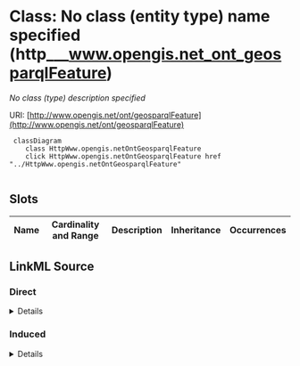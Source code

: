 

# Class: No class (entity type) name specified (http___www.opengis.net_ont_geosparqlFeature)


_No class (type) description specified_







URI: [http://www.opengis.net/ont/geosparqlFeature](http://www.opengis.net/ont/geosparqlFeature)






```mermaid
 classDiagram
    class HttpWww.opengis.netOntGeosparqlFeature
    click HttpWww.opengis.netOntGeosparqlFeature href "../HttpWww.opengis.netOntGeosparqlFeature"
      
```




<!-- no inheritance hierarchy -->


## Slots

| Name | Cardinality and Range | Description | Inheritance | Occurrences |
| ---  | --- | --- | --- | --- |














## LinkML Source

<!-- TODO: investigate https://stackoverflow.com/questions/37606292/how-to-create-tabbed-code-blocks-in-mkdocs-or-sphinx -->

### Direct

<details>

```yaml
name: http___www.opengis.net_ont_geosparqlFeature
conforms_to: No schema conformance document specified
description: No class (type) description specified
title: No class (entity type) name specified
from_schema: soc-kg
rank: 1000
class_uri: http://www.opengis.net/ont/geosparqlFeature

```
</details>

### Induced

<details>

```yaml
name: http___www.opengis.net_ont_geosparqlFeature
conforms_to: No schema conformance document specified
description: No class (type) description specified
title: No class (entity type) name specified
from_schema: soc-kg
rank: 1000
class_uri: http://www.opengis.net/ont/geosparqlFeature

```
</details>